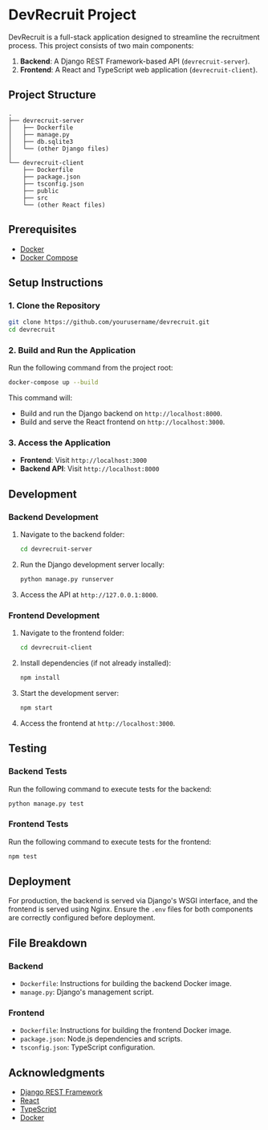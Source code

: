 # DevRecruit Project

DevRecruit is a full-stack application designed to streamline the recruitment process. This project consists of two main components:

1. **Backend**: A Django REST Framework-based API (`devrecruit-server`).
2. **Frontend**: A React and TypeScript web application (`devrecruit-client`).

## Project Structure
```
.
├── devrecruit-server
│   ├── Dockerfile
│   ├── manage.py
│   ├── db.sqlite3
│   └── (other Django files)
│
└── devrecruit-client
    ├── Dockerfile
    ├── package.json
    ├── tsconfig.json
    ├── public
    ├── src
    └── (other React files)

```

## Prerequisites
- [Docker](https://www.docker.com/)
- [Docker Compose](https://docs.docker.com/compose/)

## Setup Instructions

### 1. Clone the Repository
```bash
git clone https://github.com/yourusername/devrecruit.git
cd devrecruit
```

### 2. Build and Run the Application

Run the following command from the project root:
```bash
docker-compose up --build
```

This command will:
- Build and run the Django backend on `http://localhost:8000`.
- Build and serve the React frontend on `http://localhost:3000`.

### 3. Access the Application
- **Frontend**: Visit `http://localhost:3000`
- **Backend API**: Visit `http://localhost:8000`

## Development

### Backend Development
1. Navigate to the backend folder:
   ```bash
   cd devrecruit-server
   ```
2. Run the Django development server locally:
   ```bash
   python manage.py runserver
   ```
3. Access the API at `http://127.0.0.1:8000`.

### Frontend Development
1. Navigate to the frontend folder:
   ```bash
   cd devrecruit-client
   ```
2. Install dependencies (if not already installed):
   ```bash
   npm install
   ```
3. Start the development server:
   ```bash
   npm start
   ```
4. Access the frontend at `http://localhost:3000`.

## Testing
### Backend Tests
Run the following command to execute tests for the backend:
```bash
python manage.py test
```

### Frontend Tests
Run the following command to execute tests for the frontend:
```bash
npm test
```

## Deployment
For production, the backend is served via Django's WSGI interface, and the frontend is served using Nginx. Ensure the `.env` files for both components are correctly configured before deployment.

## File Breakdown
### Backend
- `Dockerfile`: Instructions for building the backend Docker image.
- `manage.py`: Django's management script.

### Frontend
- `Dockerfile`: Instructions for building the frontend Docker image.
- `package.json`: Node.js dependencies and scripts.
- `tsconfig.json`: TypeScript configuration.

## Acknowledgments
- [Django REST Framework](https://www.django-rest-framework.org/)
- [React](https://reactjs.org/)
- [TypeScript](https://www.typescriptlang.org/)
- [Docker](https://www.docker.com/)

